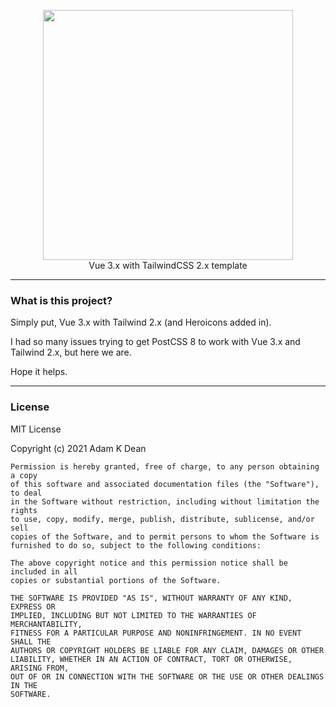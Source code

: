 <p align="center">
  <img src="https://user-images.githubusercontent.com/1639527/115540393-ee7e1800-a295-11eb-90ef-3db4c98c1a2f.png" width="400"><br>
  Vue 3.x with TailwindCSS 2.x template<br>
</p>

----

### What is this project?

Simply put, Vue 3.x with Tailwind 2.x (and Heroicons added in).

I had so many issues trying to get PostCSS 8 to work with Vue 3.x and Tailwind 2.x, but here we are.

Hope it helps.

----

### License

MIT License

Copyright (c) 2021 Adam K Dean

```
Permission is hereby granted, free of charge, to any person obtaining a copy
of this software and associated documentation files (the "Software"), to deal
in the Software without restriction, including without limitation the rights
to use, copy, modify, merge, publish, distribute, sublicense, and/or sell
copies of the Software, and to permit persons to whom the Software is
furnished to do so, subject to the following conditions:

The above copyright notice and this permission notice shall be included in all
copies or substantial portions of the Software.

THE SOFTWARE IS PROVIDED "AS IS", WITHOUT WARRANTY OF ANY KIND, EXPRESS OR
IMPLIED, INCLUDING BUT NOT LIMITED TO THE WARRANTIES OF MERCHANTABILITY,
FITNESS FOR A PARTICULAR PURPOSE AND NONINFRINGEMENT. IN NO EVENT SHALL THE
AUTHORS OR COPYRIGHT HOLDERS BE LIABLE FOR ANY CLAIM, DAMAGES OR OTHER
LIABILITY, WHETHER IN AN ACTION OF CONTRACT, TORT OR OTHERWISE, ARISING FROM,
OUT OF OR IN CONNECTION WITH THE SOFTWARE OR THE USE OR OTHER DEALINGS IN THE
SOFTWARE.
```
